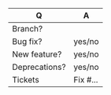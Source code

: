 | Q             | A
| ------------- | ---
| Branch?       | 
| Bug fix?      | yes/no
| New feature?  | yes/no
| Deprecations? | yes/no
| Tickets       | Fix #... 